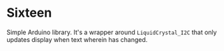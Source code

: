 # Sixteen

Simple Arduino library. It's a wrapper around `LiquidCrystal_I2C` that only
updates display when text wherein has changed.

